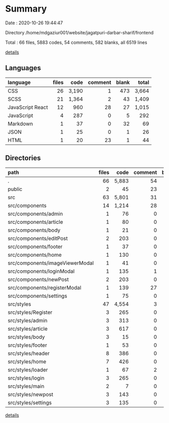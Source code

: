 # Summary

Date : 2020-10-26 19:44:47

Directory /home/mdgaziur001/website/jagatpuri-darbar-sharif/frontend

Total : 66 files,  5883 codes, 54 comments, 582 blanks, all 6519 lines

[details](details.md)

## Languages
| language | files | code | comment | blank | total |
| :--- | ---: | ---: | ---: | ---: | ---: |
| CSS | 26 | 3,190 | 1 | 473 | 3,664 |
| SCSS | 21 | 1,364 | 2 | 43 | 1,409 |
| JavaScript React | 12 | 960 | 28 | 27 | 1,015 |
| JavaScript | 4 | 287 | 0 | 5 | 292 |
| Markdown | 1 | 37 | 0 | 32 | 69 |
| JSON | 1 | 25 | 0 | 1 | 26 |
| HTML | 1 | 20 | 23 | 1 | 44 |

## Directories
| path | files | code | comment | blank | total |
| :--- | ---: | ---: | ---: | ---: | ---: |
| . | 66 | 5,883 | 54 | 582 | 6,519 |
| public | 2 | 45 | 23 | 2 | 70 |
| src | 63 | 5,801 | 31 | 548 | 6,380 |
| src/components | 14 | 1,214 | 28 | 29 | 1,271 |
| src/components/admin | 1 | 76 | 0 | 2 | 78 |
| src/components/article | 1 | 80 | 0 | 3 | 83 |
| src/components/body | 1 | 21 | 0 | 2 | 23 |
| src/components/editPost | 2 | 203 | 0 | 3 | 206 |
| src/components/footer | 1 | 37 | 0 | 2 | 39 |
| src/components/home | 1 | 130 | 0 | 3 | 133 |
| src/components/imageViewerModal | 1 | 41 | 0 | 2 | 43 |
| src/components/loginModal | 1 | 135 | 1 | 2 | 138 |
| src/components/newPost | 2 | 203 | 0 | 3 | 206 |
| src/components/registerModal | 1 | 139 | 27 | 2 | 168 |
| src/components/settings | 1 | 75 | 0 | 2 | 77 |
| src/styles | 47 | 4,554 | 3 | 516 | 5,073 |
| src/styles/Register | 3 | 265 | 0 | 29 | 294 |
| src/styles/admin | 3 | 313 | 0 | 30 | 343 |
| src/styles/article | 3 | 617 | 0 | 67 | 684 |
| src/styles/body | 3 | 15 | 0 | 2 | 17 |
| src/styles/footer | 1 | 53 | 0 | 1 | 54 |
| src/styles/header | 8 | 386 | 0 | 30 | 416 |
| src/styles/home | 7 | 426 | 0 | 49 | 475 |
| src/styles/loader | 1 | 67 | 2 | 8 | 77 |
| src/styles/login | 3 | 265 | 0 | 29 | 294 |
| src/styles/main | 2 | 7 | 0 | 1 | 8 |
| src/styles/newpost | 3 | 143 | 0 | 13 | 156 |
| src/styles/settings | 3 | 135 | 0 | 18 | 153 |

[details](details.md)